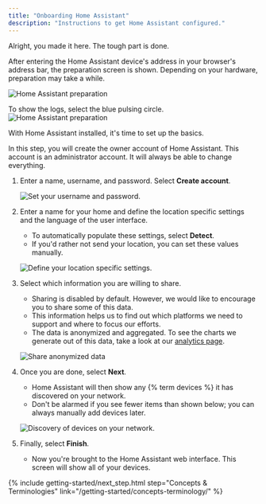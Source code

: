 ```yaml
---
title: "Onboarding Home Assistant"
description: "Instructions to get Home Assistant configured."
---
```


Alright, you made it here. The tough part is done.

After entering the Home Assistant device's address in your browser's address bar, the preparation screen is shown. Depending on your hardware, preparation may take a while.

![Home Assistant preparation](/images/getting-started/onboarding_preparing_01.png)

To show the logs, select the blue pulsing circle.
![Home Assistant preparation](/images/getting-started/onboarding_preparing_show_logs.png)

With Home Assistant installed, it's time to set up the basics.

In this step, you will create the owner account of Home Assistant. This account is an administrator account. It will always be able to change everything. 
 
1. Enter a name, username, and password.  Select **Create account**.

    ![Set your username and password.](/images/getting-started/username.png)

1. Enter a name for your home and define the location specific settings and the language of the user interface. 
   * To automatically populate these settings, select **Detect**.
   * If you'd rather not send your location, you can set these values manually.

    ![Define your location specific settings.](/images/getting-started/onboarding_location.png)
    
1. Select which information you are willing to share. 
    * Sharing is disabled by default. However, we would like to encourage you to share some of this data. 
    * This information helps us to find out which platforms we need to support and where to focus our efforts.
    * The data is anonymized and aggregated. To see the charts we generate out of this data, take a look at our [analytics page](https://analytics.home-assistant.io/). 
    
   ![Share anonymized data](/images/getting-started/onboarding_share_anonymized_info.png) 

1. Once you are done, select **Next**. 
    * Home Assistant will then show any {% term devices %} it has discovered on your network.
    * Don't be alarmed if you see fewer items than shown below; you can always manually add devices later.

    ![Discovery of devices on your network.](/images/getting-started/onboarding_devices.png)

1. Finally, select **Finish**. 
   * Now you're brought to the Home Assistant web interface. This screen will show all of your devices.

{% include getting-started/next_step.html step="Concepts & Terminologies" link="/getting-started/concepts-terminology/" %}
